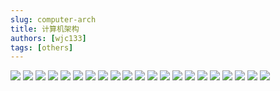 ```yaml
---
slug: computer-arch
title: 计算机架构
authors: [wjc133]
tags: [others]
---
```

![](./img/Page01.png)
![](./img/Page02.png)
![](./img/Page03.png)
![](./img/Page04.png)
![](./img/Page05.png)
![](./img/Page06.png)
![](./img/Page07.png)
![](./img/Page08.png)
![](./img/Page09.png)
![](./img/Page10.png)
![](./img/Page11.png)
![](./img/Page12.png)
![](./img/Page13.png)
![](./img/Page14.png)
![](./img/Page15.png)
![](./img/Page16.png)
![](./img/Page17.png)
![](./img/Page18.png)
![](./img/Page19.png)
![](./img/Page20.png)
![](./img/Page21.png)